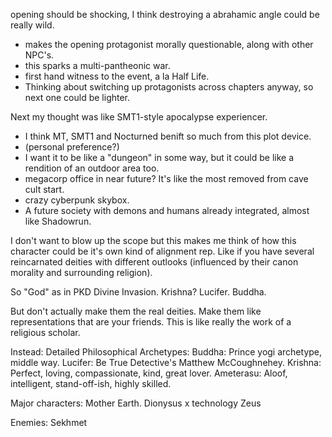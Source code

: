 opening should be shocking, I think destroying a abrahamic angle could be really wild.
- makes the opening protagonist morally questionable, along with other NPC's.
- this sparks a multi-pantheonic war.
- first hand witness to the event, a la Half Life.
- Thinking about switching up protagonists across chapters anyway, so next one could be lighter.


Next my thought was like SMT1-style apocalypse experiencer. 
- I think MT, SMT1 and Nocturned benift so much from this plot device.
- (personal preference?)
- I want it to be like a "dungeon" in some way, but it could be like a rendition of an outdoor area too.
- megacorp office in near future? It's like the most removed from cave cult start.
- crazy cyberpunk skybox.
- A future society with demons and humans already integrated, almost like Shadowrun.

I don't want to blow up the scope but this makes me think of how this character could be it's own kind of alignment rep. Like if you have several reincarnated deities with different outlooks (influenced by their canon morality and surrounding religion).

So "God" as in PKD Divine Invasion.
Krishna?
Lucifer.
Buddha.

But don't actually make them the real deities. Make them like representations that are your friends.
This is like really the work of a religious scholar.

Instead: Detailed Philosophical Archetypes:
Buddha: Prince yogi archetype, middle way.
Lucifer: Be True Detective's Matthew McCoughnehey.
Krishna: Perfect, loving, compassionate, kind, great lover.
Ameterasu: Aloof, intelligent, stand-off-ish, highly skilled.


Major characters:
Mother Earth.
Dionysus x technology
Zeus

Enemies:
Sekhmet
